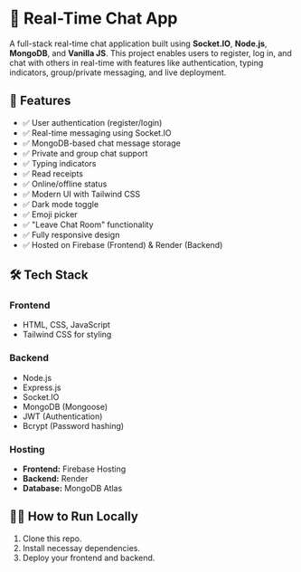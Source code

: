 # 💬 Real-Time Chat App

A full-stack real-time chat application built using **Socket.IO**, **Node.js**, **MongoDB**, and **Vanilla JS**. This project enables users to register, log in, and chat with others in real-time with features like authentication, typing indicators, group/private messaging, and live deployment.

## 📌 Features

- ✅ User authentication (register/login)
- ✅ Real-time messaging using Socket.IO
- ✅ MongoDB-based chat message storage
- ✅ Private and group chat support
- ✅ Typing indicators
- ✅ Read receipts
- ✅ Online/offline status
- ✅ Modern UI with Tailwind CSS
- ✅ Dark mode toggle
- ✅ Emoji picker
- ✅ "Leave Chat Room" functionality
- ✅ Fully responsive design
- ✅ Hosted on Firebase (Frontend) & Render (Backend)

## 🛠 Tech Stack

### Frontend
- HTML, CSS, JavaScript
- Tailwind CSS for styling

### Backend
- Node.js
- Express.js
- Socket.IO
- MongoDB (Mongoose)
- JWT (Authentication)
- Bcrypt (Password hashing)

### Hosting
- **Frontend:** Firebase Hosting
- **Backend:** Render
- **Database:** MongoDB Atlas

## 🧑‍💻 How to Run Locally

1. Clone this repo.
2. Install necessay dependencies.
3. Deploy your frontend and backend.

